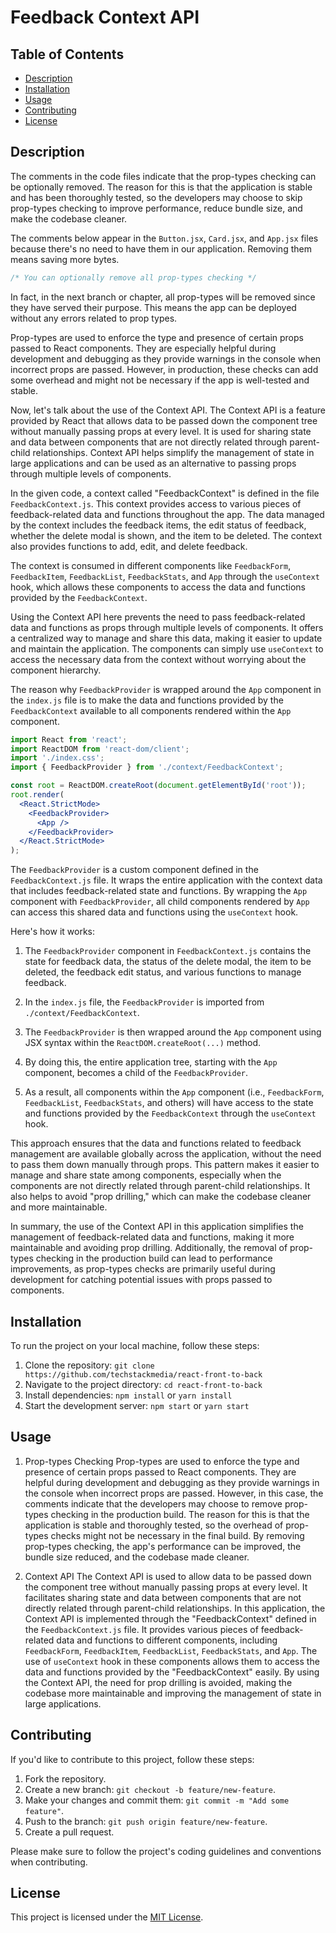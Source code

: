 # Feedback Context API

## Table of Contents

- [Description](#description)
- [Installation](#installation)
- [Usage](#usage)
- [Contributing](#contributing)
- [License](#license)

## Description

The comments in the code files indicate that the prop-types checking can be optionally removed. The reason for this is that the application is stable and has been thoroughly tested, so the developers may choose to skip prop-types checking to improve performance, reduce bundle size, and make the codebase cleaner.

The comments below appear in the `Button.jsx`, `Card.jsx`, and `App.jsx` files because there's no need to have them in our application. Removing them means saving more bytes.

```jsx
/* You can optionally remove all prop-types checking */
```

In fact, in the next branch or chapter, all prop-types will be removed since they have served their purpose. This means the app can be deployed without any errors related to prop types.

Prop-types are used to enforce the type and presence of certain props passed to React components. They are especially helpful during development and debugging as they provide warnings in the console when incorrect props are passed. However, in production, these checks can add some overhead and might not be necessary if the app is well-tested and stable.

Now, let's talk about the use of the Context API. The Context API is a feature provided by React that allows data to be passed down the component tree without manually passing props at every level. It is used for sharing state and data between components that are not directly related through parent-child relationships. Context API helps simplify the management of state in large applications and can be used as an alternative to passing props through multiple levels of components.

In the given code, a context called "FeedbackContext" is defined in the file `FeedbackContext.js`. This context provides access to various pieces of feedback-related data and functions throughout the app. The data managed by the context includes the feedback items, the edit status of feedback, whether the delete modal is shown, and the item to be deleted. The context also provides functions to add, edit, and delete feedback.

The context is consumed in different components like `FeedbackForm`, `FeedbackItem`, `FeedbackList`, `FeedbackStats`, and `App` through the `useContext` hook, which allows these components to access the data and functions provided by the `FeedbackContext`.

Using the Context API here prevents the need to pass feedback-related data and functions as props through multiple levels of components. It offers a centralized way to manage and share this data, making it easier to update and maintain the application. The components can simply use `useContext` to access the necessary data from the context without worrying about the component hierarchy.

The reason why `FeedbackProvider` is wrapped around the `App` component in the `index.js` file is to make the data and functions provided by the `FeedbackContext` available to all components rendered within the `App` component.

```jsx
import React from 'react';
import ReactDOM from 'react-dom/client';
import './index.css';
import { FeedbackProvider } from './context/FeedbackContext';

const root = ReactDOM.createRoot(document.getElementById('root'));
root.render(
  <React.StrictMode>
    <FeedbackProvider>
      <App />
    </FeedbackProvider>
  </React.StrictMode>
);
```

The `FeedbackProvider` is a custom component defined in the `FeedbackContext.js` file. It wraps the entire application with the context data that includes feedback-related state and functions. By wrapping the `App` component with `FeedbackProvider`, all child components rendered by `App` can access this shared data and functions using the `useContext` hook.

Here's how it works:

1. The `FeedbackProvider` component in `FeedbackContext.js` contains the state for feedback data, the status of the delete modal, the item to be deleted, the feedback edit status, and various functions to manage feedback.

2. In the `index.js` file, the `FeedbackProvider` is imported from `./context/FeedbackContext`.

3. The `FeedbackProvider` is then wrapped around the `App` component using JSX syntax within the `ReactDOM.createRoot(...)` method.

4. By doing this, the entire application tree, starting with the `App` component, becomes a child of the `FeedbackProvider`.

5. As a result, all components within the `App` component (i.e., `FeedbackForm`, `FeedbackList`, `FeedbackStats`, and others) will have access to the state and functions provided by the `FeedbackContext` through the `useContext` hook.

This approach ensures that the data and functions related to feedback management are available globally across the application, without the need to pass them down manually through props. This pattern makes it easier to manage and share state among components, especially when the components are not directly related through parent-child relationships. It also helps to avoid "prop drilling," which can make the codebase cleaner and more maintainable.

In summary, the use of the Context API in this application simplifies the management of feedback-related data and functions, making it more maintainable and avoiding prop drilling. Additionally, the removal of prop-types checking in the production build can lead to performance improvements, as prop-types checks are primarily useful during development for catching potential issues with props passed to components.

## Installation

To run the project on your local machine, follow these steps:

1. Clone the repository: `git clone https://github.com/techstackmedia/react-front-to-back`
2. Navigate to the project directory: `cd react-front-to-back`
3. Install dependencies: `npm install` or `yarn install`
4. Start the development server: `npm start` or `yarn start`

## Usage

1. Prop-types Checking
Prop-types are used to enforce the type and presence of certain props passed to React components. They are helpful during development and debugging as they provide warnings in the console when incorrect props are passed. However, in this case, the comments indicate that the developers may choose to remove prop-types checking in the production build. The reason for this is that the application is stable and thoroughly tested, so the overhead of prop-types checks might not be necessary in the final build. By removing prop-types checking, the app's performance can be improved, the bundle size reduced, and the codebase made cleaner.

2. Context API
The Context API is used to allow data to be passed down the component tree without manually passing props at every level. It facilitates sharing state and data between components that are not directly related through parent-child relationships. In this application, the Context API is implemented through the "FeedbackContext" defined in the `FeedbackContext.js` file. It provides various pieces of feedback-related data and functions to different components, including `FeedbackForm`, `FeedbackItem`, `FeedbackList`, `FeedbackStats`, and `App`. The use of `useContext` hook in these components allows them to access the data and functions provided by the "FeedbackContext" easily. By using the Context API, the need for prop drilling is avoided, making the codebase more maintainable and improving the management of state in large applications.

## Contributing

If you'd like to contribute to this project, follow these steps:

1. Fork the repository.
2. Create a new branch: `git checkout -b feature/new-feature`.
3. Make your changes and commit them: `git commit -m "Add some feature"`.
4. Push to the branch: `git push origin feature/new-feature`.
5. Create a pull request.

Please make sure to follow the project's coding guidelines and conventions when contributing.

## License

This project is licensed under the [MIT License](https://opensource.org/licenses/MIT).
